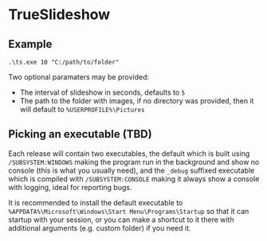 # TrueSlideshow

## Example

`.\ts.exe 10 "C:/path/to/folder"`

Two optional paramaters may be provided:

- The interval of slideshow in seconds, defaults to `5`
- The path to the folder with images, if no directory was provided, then it will default to `%USERPROFILE%\Pictures`

## Picking an executable (TBD)

Each release will contain two executables, the default which is built using `/SUBSYSTEM:WINDOWS` making the program run in the background and show no console (this is what you usually need), and the
`_debug` suffixed executable which is compiled with `/SUBSYSTEM:CONSOLE` making it always show a console with logging, ideal for reporting bugs.

It is recommended to install the default executable to `%APPDATA%\Microsoft\Windows\Start Menu\Programs\Startup` so that it can startup with your session, or you can make a shortcut to it there with
additional arguments (e.g. custom folder) if you need it.
